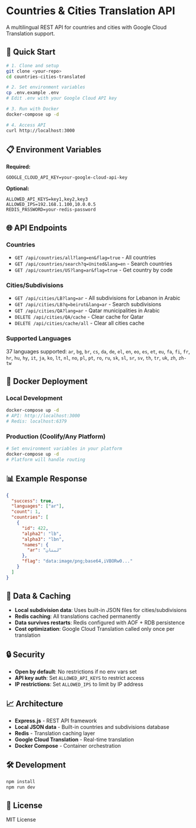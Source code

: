 # Countries & Cities Translation API

A multilingual REST API for countries and cities with Google Cloud Translation support.

## 🚀 Quick Start

```bash
# 1. Clone and setup
git clone <your-repo>
cd countries-cities-translated

# 2. Set environment variables
cp .env.example .env
# Edit .env with your Google Cloud API key

# 3. Run with Docker
docker-compose up -d

# 4. Access API
curl http://localhost:3000
```

## 📋 Environment Variables

**Required:**
```env
GOOGLE_CLOUD_API_KEY=your-google-cloud-api-key
```

**Optional:**
```env
ALLOWED_API_KEYS=key1,key2,key3
ALLOWED_IPS=192.168.1.100,10.0.0.5
REDIS_PASSWORD=your-redis-password
```

## 🌐 API Endpoints

### Countries
- `GET /api/countries/all?lang=en&flag=true` - All countries
- `GET /api/countries/search?q=United&lang=en` - Search countries
- `GET /api/countries/US?lang=ar&flag=true` - Get country by code

### Cities/Subdivisions
- `GET /api/cities/LB?lang=ar` - All subdivisions for Lebanon in Arabic
- `GET /api/cities/LB?q=beirut&lang=ar` - Search subdivisions
- `GET /api/cities/QA?lang=ar` - Qatar municipalities in Arabic
- `DELETE /api/cities/QA/cache` - Clear cache for Qatar
- `DELETE /api/cities/cache/all` - Clear all cities cache

### Supported Languages
37 languages supported: `ar`, `bg`, `br`, `cs`, `da`, `de`, `el`, `en`, `eo`, `es`, `et`, `eu`, `fa`, `fi`, `fr`, `hr`, `hu`, `hy`, `it`, `ja`, `ko`, `lt`, `nl`, `no`, `pl`, `pt`, `ro`, `ru`, `sk`, `sl`, `sr`, `sv`, `th`, `tr`, `uk`, `zh`, `zh-tw`

## 🐳 Docker Deployment

### Local Development
```bash
docker-compose up -d
# API: http://localhost:3000
# Redis: localhost:6379
```

### Production (Coolify/Any Platform)
```bash
# Set environment variables in your platform
docker-compose up -d
# Platform will handle routing
```

## 📊 Example Response

```json
{
  "success": true,
  "languages": ["ar"],
  "count": 1,
  "countries": [
    {
      "id": 422,
      "alpha2": "lb",
      "alpha3": "lbn",
      "names": {
        "ar": "لبنان"
      },
      "flag": "data:image/png;base64,iVBORw0..."
    }
  ]
}
```

## 💾 Data & Caching

- **Local subdivision data**: Uses built-in JSON files for cities/subdivisions
- **Redis caching**: All translations cached permanently
- **Data survives restarts**: Redis configured with AOF + RDB persistence
- **Cost optimization**: Google Cloud Translation called only once per translation

## 🔒 Security

- **Open by default**: No restrictions if no env vars set
- **API key auth**: Set `ALLOWED_API_KEYS` to restrict access
- **IP restrictions**: Set `ALLOWED_IPS` to limit by IP address

## 📈 Architecture

- **Express.js** - REST API framework
- **Local JSON data** - Built-in countries and subdivisions database
- **Redis** - Translation caching layer
- **Google Cloud Translation** - Real-time translation
- **Docker Compose** - Container orchestration

## 🛠️ Development

```bash
npm install
npm run dev
```

## 📄 License

MIT License